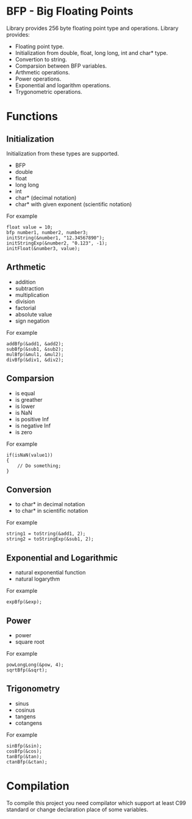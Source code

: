 # BFP - Big Floating Points
Library provides 256 byte floating point type and operations. Library provides:
 * Floating point type.
 * Initialization from double, float, long long, int and char* type.
 * Convertion to string.
 * Comparsion between BFP variables.
 * Arthmetic operations.
 * Power operations.
 * Exponential and logarithm operations.
 * Trygonometric operations.
 
# Functions

## Initialization
Initialization from these types are supported.
 * BFP
 * double
 * float
 * long long
 * int
 * char* (decimal notation)
 * char* with given exponent (scientific notation)

For example
```
float value = 10;
bfp number1, number2, number3;
initString(&number1, "12.34567890");
initStringExp(&number2, "0.123", -1);
initFloat(&number3, value);
```

## Arthmetic
 * addition
 * subtraction
 * multiplication
 * division
 * factorial
 * absolute value
 * sign negation
 
 For example
```
addBfp(&add1, &add2);
subBfp(&sub1, &sub2);
mulBfp(&mul1, &mul2);
divBfp(&div1, &div2);
```

## Comparsion
 * is equal
 * is greather
 * is lower
 * is NaN
 * is positive Inf
 * is negative Inf
 * is zero
 
For example
```
if(isNaN(value1))
{
    // Do something;
}
```

## Conversion
 * to char* in decimal notation
 * to char* in scientific notation
 
For example
```
string1 = toString(&add1, 2);
string2 = toStringExp(&sub1, 2);
```

## Exponential and Logarithmic
 * natural exponential function 
 * natural logarythm
 
For example
```
expBfp(&exp);
```

## Power
 * power
 * square root

For example
```
powLongLong(&pow, 4);
sqrtBfp(&sqrt);
```

## Trigonometry
 * sinus
 * cosinus
 * tangens
 * cotangens
 
 For example
```
sinBfp(&sin);
cosBfp(&cos);
tanBfp(&tan);
ctanBfp(&ctan);
```

# Compilation
To compile this project you need compilator which support at least C99 standard or change declaration place of some variables.